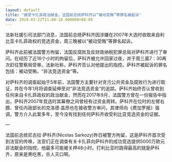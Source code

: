 ```yaml
---
layout: default
title: "接受卡扎菲政治献金，法国前总统萨科齐以“被动受贿”等罪名被起诉"
date: 2018-03-22T11:00:18.000000+08:00
---
```


法新社援引司法部门消息，法国前总统萨科齐因涉嫌在2007年大选时收取来自利比亚卡扎菲政权的竞选资金，周三晚被以“被动受贿”等罪名起诉。

萨科齐此前被法国警方拘留，法国反腐败及反财政纳税犯罪总局对萨科齐进行了审问。在经历了近16个小时的拘留后，萨科齐被允许回家过夜，并于周三晨7：30再次赶往警察局受审。法新社称，萨科齐否认对他提出的指控。萨科齐被起诉的罪名包括：被动受贿，“非法竞选资金”等。

对萨科齐的调查起始于5年前，法国警方主要针对贪污公共资金及腐败行为进行取证，并在今年1月将调查延伸至对“非法竞选资金”的追踪。萨科齐始终否认曾收到任何来自卡扎菲政权的政治献金，然而在2017年9月，法国警方曾在一份报告中指出，萨科齐2007年竞选时其幕僚之间曾经有过资金周转。萨科齐在位时的左臂右膀、曾任内政部长的克洛德·盖昂也在接收警方审问，其律师向《费加罗报》强调，警方介入此案多年，至今没有找到任何萨科齐收受利比亚竞选资金的证据。

—

法国前总统尼古拉·萨科齐(Nicolas Sarkozy)昨日被警方拘留，这是萨科齐首次受到法官的传唤，法官们正在调查有关卡扎菲向萨科齐的成功竞选提供5000万欧元非法献金的指控。他最多可能被关押48小时。打利比亚时跳得最高的就是萨科齐，原来是黑吃黑，杀人灭口啊。

